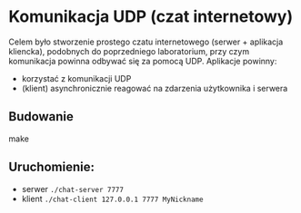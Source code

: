 # Komunikacja UDP (czat internetowy)

Celem było stworzenie prostego czatu internetowego (serwer + aplikacja kliencka),
podobnych do poprzedniego laboratorium, przy czym komunikacja powinna odbywać się za pomocą UDP. 
Aplikacje powinny:
- korzystać z komunikacji UDP
- (klient) asynchronicznie reagować na zdarzenia użytkownika i serwera

## Budowanie
make

## Uruchomienie:
- serwer `./chat-server 7777`
- klient `./chat-client 127.0.0.1 7777 MyNickname`
